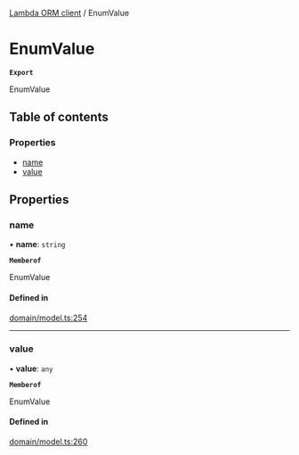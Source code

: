 [Lambda ORM client](../README.md) / EnumValue

# EnumValue

**`Export`**

EnumValue

## Table of contents

### Properties

- [name](EnumValue.md#name)
- [value](EnumValue.md#value)

## Properties

### name

• **name**: `string`

**`Memberof`**

EnumValue

#### Defined in

[domain/model.ts:254](https://github.com/FlavioLionelRita/lambdaorm-client-node/blob/b13c123/src/lib/domain/model.ts#L254)

___

### value

• **value**: `any`

**`Memberof`**

EnumValue

#### Defined in

[domain/model.ts:260](https://github.com/FlavioLionelRita/lambdaorm-client-node/blob/b13c123/src/lib/domain/model.ts#L260)
